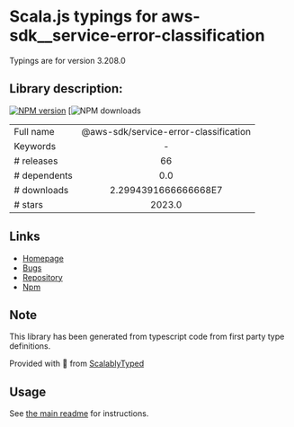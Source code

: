 
# Scala.js typings for aws-sdk__service-error-classification

Typings are for version 3.208.0

## Library description:
[![NPM version](https://img.shields.io/npm/v/@aws-sdk/service-error-classification/latest.svg)](https://www.npmjs.com/package/@aws-sdk/service-error-classification) [![NPM downloads](https://img.shields.io/npm/dm/@aws-sdk/service-error-classification.svg)

|                    |                 |
| ------------------ | :-------------: |
| Full name          | @aws-sdk/service-error-classification |
| Keywords           | - |
| # releases         | 66 |
| # dependents       | 0.0 |
| # downloads        | 2.2994391666666668E7 |
| # stars            | 2023.0 |

## Links
- [Homepage](https://github.com/aws/aws-sdk-js-v3/tree/main/packages/service-error-classification)
- [Bugs](https://github.com/aws/aws-sdk-js-v3/issues)
- [Repository](https://github.com/aws/aws-sdk-js-v3)
- [Npm](https://www.npmjs.com/package/%40aws-sdk%2Fservice-error-classification)
    


## Note
This library has been generated from typescript code from first party type definitions.

Provided with :purple_heart: from [ScalablyTyped](https://github.com/oyvindberg/ScalablyTyped)

## Usage
See [the main readme](../../readme.md) for instructions.


